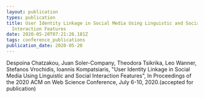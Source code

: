 ```yaml
---
layout: publication
types: publication
title: User Identity Linkage in Social Media Using Linguistic and Social
  Interaction Features
date: 2020-05-20T07:21:26.181Z
tags: conference_publications
publication_date: 2020-05-20
---
```

Despoina Chatzakou, Juan Soler-Company, Theodora Tsikrika, Leo Wanner, Stefanos Vrochidis, Ioannis Kompatsiaris, "User Identity Linkage in Social Media Using Linguistic and Social Interaction Features", In Proceedings of the 2020 ACM on Web Science Conference, July 6-10, 2020.(accepted for publication)